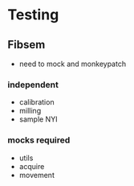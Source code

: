 # Testing



## Fibsem

- need to mock and monkeypatch

### independent
- calibration
- milling
- sample NYI

### mocks required
- utils
- acquire
- movement